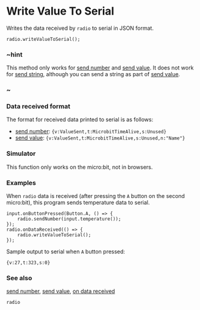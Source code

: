 # Write Value To Serial

Writes the data received by ``radio`` to serial in JSON format.

```sig
radio.writeValueToSerial();
```

### ~hint

This method only works for [send number](/reference/radio/send-number)
and [send value](/reference/radio/send-value). It does not work for
[send string](/reference/radio/send-string), although you can send a
string as part of [send value](/reference/radio/send-value).

### ~

### Data received format

The format for received data printed to serial is as follows:

- [send number](/reference/radio/send-number): ```{v:ValueSent,t:MicrobitTimeAlive,s:Unused}```
- [send value](/reference/radio/send-value): ```{v:ValueSent,t:MicrobitTimeAlive,s:Unused,n:"Name"}```

### Simulator

This function only works on the micro:bit, not in browsers.

### Examples

When ```radio``` data is received (after pressing the ``A`` button on
the second micro:bit), this program sends temperature data to
serial.

```blocks
input.onButtonPressed(Button.A, () => {
    radio.sendNumber(input.temperature());
});
radio.onDataReceived(() => {
    radio.writeValueToSerial();
});
```
Sample output to serial when ``A`` button pressed:

```Text
{v:27,t:323,s:0}
```

### See also

[send number](/reference/radio/send-number),
[send value](/reference/radio/send-value),
[on data received](/reference/radio/on-data-received)

```package
radio
```